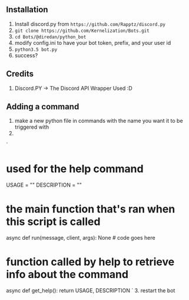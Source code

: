 ## Installation
1. Install discord.py from `https://github.com/Rapptz/discord.py`
2. `git clone https://github.com/Kernelization/Bots.git`
3. `cd Bots/@diredan/python_bot`
4. modify config.ini to have your bot token, prefix, and your user id
5. `python3.5 bot.py`
6. success?

## Credits
1. Discord.PY -> The Discord API Wrapper Used :D

## Adding a command
1. make a new python file in commands with the name you want it to be triggered with
2. 
`
# used for the help command
USAGE = ""
DESCRIPTION = ""

# the main function that's ran when this script is called
async def run(message, client, args):
    None # code goes here

# function called by help to retrieve info about the command
async def get_help():
    return USAGE, DESCRIPTION
`
3. restart the bot